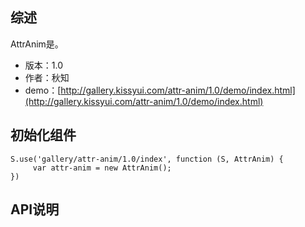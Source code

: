 ## 综述

AttrAnim是。

* 版本：1.0
* 作者：秋知
* demo：[http://gallery.kissyui.com/attr-anim/1.0/demo/index.html](http://gallery.kissyui.com/attr-anim/1.0/demo/index.html)

## 初始化组件
		
    S.use('gallery/attr-anim/1.0/index', function (S, AttrAnim) {
         var attr-anim = new AttrAnim();
    })
	
	

## API说明
